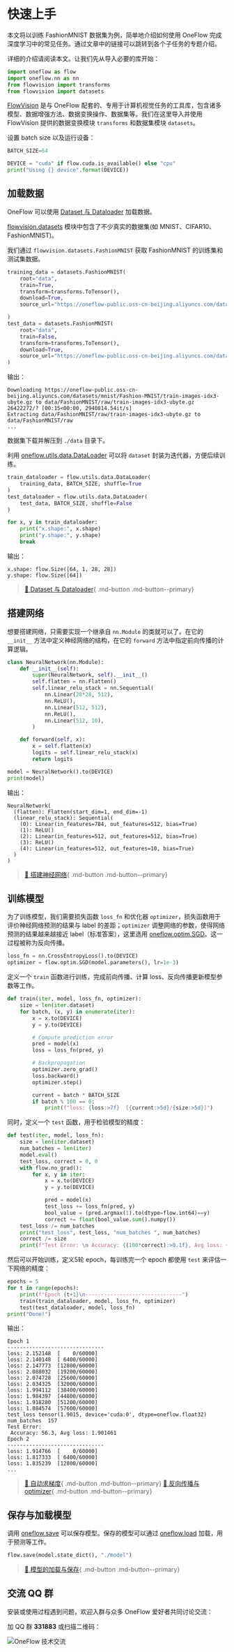 # 快速上手

本文将以训练 FashionMNIST 数据集为例，简单地介绍如何使用 OneFlow 完成深度学习中的常见任务。通过文章中的链接可以跳转到各个子任务的专题介绍。

详细的介绍请阅读本文。让我们先从导入必要的库开始：

```python
import oneflow as flow
import oneflow.nn as nn
from flowvision import transforms
from flowvision import datasets
```
[FlowVision](https://github.com/Oneflow-Inc/vision) 是与 OneFlow 配套的、专用于计算机视觉任务的工具库，包含诸多模型、数据增强方法、数据变换操作、数据集等。我们在这里导入并使用 FlowVision 提供的数据变换模块 `transforms` 和数据集模块 `datasets`。

设置 batch size 以及运行设备：

```python
BATCH_SIZE=64

DEVICE = "cuda" if flow.cuda.is_available() else "cpu"
print("Using {} device".format(DEVICE))
```

## 加载数据

OneFlow 可以使用 [Dataset 与 Dataloader](./03_dataset_dataloader.md) 加载数据。

[flowvision.datasets](https://flowvision.readthedocs.io/en/stable/flowvision.datasets.html) 模块中包含了不少真实的数据集(如 MNIST、CIFAR10、FashionMNIST)。

我们通过 `flowvision.datasets.FashionMNIST` 获取 FashionMNIST 的训练集和测试集数据。

```python
training_data = datasets.FashionMNIST(
    root="data",
    train=True,
    transform=transforms.ToTensor(),
    download=True,
    source_url="https://oneflow-public.oss-cn-beijing.aliyuncs.com/datasets/mnist/Fashion-MNIST/",

)
test_data = datasets.FashionMNIST(
    root="data",
    train=False,
    transform=transforms.ToTensor(),
    download=True,
    source_url="https://oneflow-public.oss-cn-beijing.aliyuncs.com/datasets/mnist/Fashion-MNIST/",
)
```

输出：

```text
Downloading https://oneflow-public.oss-cn-beijing.aliyuncs.com/datasets/mnist/Fashion-MNIST/train-images-idx3-ubyte.gz to data/FashionMNIST/raw/train-images-idx3-ubyte.gz
26422272/? [00:15<00:00, 2940814.54it/s]
Extracting data/FashionMNIST/raw/train-images-idx3-ubyte.gz to data/FashionMNIST/raw
...
```

数据集下载并解压到 `./data` 目录下。

利用 [oneflow.utils.data.DataLoader](https://oneflow.readthedocs.io/en/master/utils.html#oneflow.utils.data.DataLoader) 可以将 `dataset` 封装为迭代器，方便后续训练。

```python
train_dataloader = flow.utils.data.DataLoader(
    training_data, BATCH_SIZE, shuffle=True
)
test_dataloader = flow.utils.data.DataLoader(
    test_data, BATCH_SIZE, shuffle=False
)

for x, y in train_dataloader:
    print("x.shape:", x.shape)
    print("y.shape:", y.shape)
    break
```

输出：

```text
x.shape: flow.Size([64, 1, 28, 28])
y.shape: flow.Size([64])
```

> [:link: Dataset 与 Dataloader](./03_dataset_dataloader.md){ .md-button .md-button--primary}

## 搭建网络

想要搭建网络，只需要实现一个继承自 `nn.Module` 的类就可以了。在它的 `__init__` 方法中定义神经网络的结构，在它的 `forward` 方法中指定前向传播的计算逻辑。

```python
class NeuralNetwork(nn.Module):
    def __init__(self):
        super(NeuralNetwork, self).__init__()
        self.flatten = nn.Flatten()
        self.linear_relu_stack = nn.Sequential(
            nn.Linear(28*28, 512),
            nn.ReLU(),
            nn.Linear(512, 512),
            nn.ReLU(),
            nn.Linear(512, 10),
        )

    def forward(self, x):
        x = self.flatten(x)
        logits = self.linear_relu_stack(x)
        return logits

model = NeuralNetwork().to(DEVICE)
print(model)
```

输出：

```text
NeuralNetwork(
  (flatten): Flatten(start_dim=1, end_dim=-1)
  (linear_relu_stack): Sequential(
    (0): Linear(in_features=784, out_features=512, bias=True)
    (1): ReLU()
    (2): Linear(in_features=512, out_features=512, bias=True)
    (3): ReLU()
    (4): Linear(in_features=512, out_features=10, bias=True)
  )
)
```

> [:link: 搭建神经网络](./04_build_network.md){ .md-button .md-button--primary}

## 训练模型

为了训练模型，我们需要损失函数 `loss_fn` 和优化器 `optimizer`，损失函数用于评价神经网络预测的结果与 label 的差距；`optimizer` 调整网络的参数，使得网络预测的结果越来越接近 label（标准答案），这里选用 [oneflow.optim.SGD](https://oneflow.readthedocs.io/en/master/optim.html?highlight=optim.SGD#oneflow.optim.SGD)。这一过程被称为反向传播。

```python
loss_fn = nn.CrossEntropyLoss().to(DEVICE)
optimizer = flow.optim.SGD(model.parameters(), lr=1e-3)
```

定义一个 `train` 函数进行训练，完成前向传播、计算 loss、反向传播更新模型参数等工作。

```python
def train(iter, model, loss_fn, optimizer):
    size = len(iter.dataset)
    for batch, (x, y) in enumerate(iter):
        x = x.to(DEVICE)
        y = y.to(DEVICE)

        # Compute prediction error
        pred = model(x)
        loss = loss_fn(pred, y)

        # Backpropagation
        optimizer.zero_grad()
        loss.backward()
        optimizer.step()

        current = batch * BATCH_SIZE
        if batch % 100 == 0:
            print(f"loss: {loss:>7f}  [{current:>5d}/{size:>5d}]")
```

同时，定义一个 `test` 函数，用于检验模型的精度：

```python
def test(iter, model, loss_fn):
    size = len(iter.dataset)
    num_batches = len(iter)
    model.eval()
    test_loss, correct = 0, 0
    with flow.no_grad():
        for x, y in iter:
            x = x.to(DEVICE)
            y = y.to(DEVICE)

            pred = model(x)
            test_loss += loss_fn(pred, y)
            bool_value = (pred.argmax(1).to(dtype=flow.int64)==y)
            correct += float(bool_value.sum().numpy())
    test_loss /= num_batches
    print("test_loss", test_loss, "num_batches ", num_batches)
    correct /= size
    print(f"Test Error: \n Accuracy: {(100*correct):>0.1f}, Avg loss: {test_loss:>8f}")
```

然后可以开始训练，定义5轮 epoch，每训练完一个 epoch 都使用 `test` 来评估一下网络的精度：

```python
epochs = 5
for t in range(epochs):
    print(f"Epoch {t+1}\n-------------------------------")
    train(train_dataloader, model, loss_fn, optimizer)
    test(test_dataloader, model, loss_fn)
print("Done!")
```

输出：

```text
Epoch 1
-------------------------------
loss: 2.152148  [    0/60000]
loss: 2.140148  [ 6400/60000]
loss: 2.147773  [12800/60000]
loss: 2.088032  [19200/60000]
loss: 2.074728  [25600/60000]
loss: 2.034325  [32000/60000]
loss: 1.994112  [38400/60000]
loss: 1.984397  [44800/60000]
loss: 1.918280  [51200/60000]
loss: 1.884574  [57600/60000]
test_loss tensor(1.9015, device='cuda:0', dtype=oneflow.float32) num_batches  157
Test Error:
 Accuracy: 56.3, Avg loss: 1.901461
Epoch 2
-------------------------------
loss: 1.914766  [    0/60000]
loss: 1.817333  [ 6400/60000]
loss: 1.835239  [12800/60000]
...
```

> [:link: 自动求梯度](./05_autograd.md){ .md-button .md-button--primary}
> [:link: 反向传播与 optimizer](./06_optimization.md){ .md-button .md-button--primary}

## 保存与加载模型

调用 [oneflow.save](https://oneflow.readthedocs.io/en/master/oneflow.html?highlight=oneflow.save#oneflow.save) 可以保存模型。保存的模型可以通过 [oneflow.load](https://oneflow.readthedocs.io/en/master/oneflow.html?highlight=oneflow.load#oneflow.load) 加载，用于预测等工作。

```python
flow.save(model.state_dict(), "./model")
```

> [:link: 模型的加载与保存](./07_model_load_save.md){ .md-button .md-button--primary}

## 交流 QQ 群

安装或使用过程遇到问题，欢迎入群与众多 OneFlow 爱好者共同讨论交流：

加 QQ 群 **331883** 或扫描二维码：

![OneFlow 技术交流](./imgs/qq_group.png)
